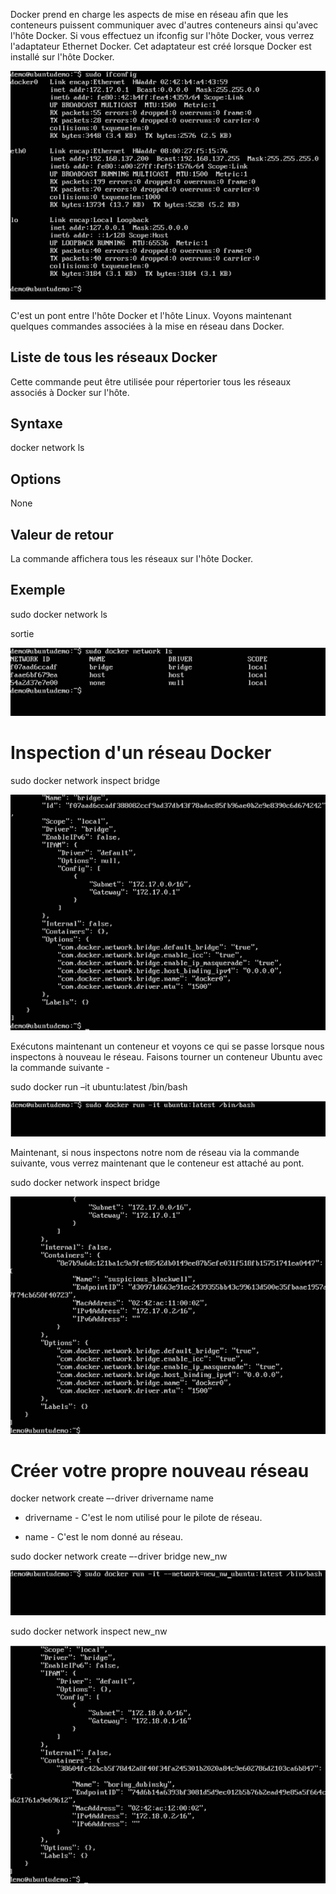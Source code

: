 Docker prend en charge les aspects de mise en réseau afin que les conteneurs puissent communiquer avec d'autres conteneurs ainsi qu'avec l'hôte Docker. Si vous effectuez un ifconfig sur l'hôte Docker, vous verrez l'adaptateur Ethernet Docker. Cet adaptateur est créé lorsque Docker est installé sur l'hôte Docker.

![](1.jpg)

C'est un pont entre l'hôte Docker et l'hôte Linux. Voyons maintenant quelques commandes associées à la mise en réseau dans Docker.

## Liste de tous les réseaux Docker

Cette commande peut être utilisée pour répertorier tous les réseaux associés à Docker sur l'hôte.

## Syntaxe

docker network ls 

## Options	

None

## Valeur de retour

La commande affichera tous les réseaux sur l'hôte Docker.

## Exemple

sudo docker network ls

sortie

![](2.jpg)

# Inspection d'un réseau Docker

sudo docker network inspect bridge 

![](3.jpg)

Exécutons maintenant un conteneur et voyons ce qui se passe lorsque nous inspectons à nouveau le réseau. Faisons tourner un conteneur Ubuntu avec la commande suivante -

sudo docker run –it ubuntu:latest /bin/bash 

![](4.jpg)

Maintenant, si nous inspectons notre nom de réseau via la commande suivante, vous verrez maintenant que le conteneur est attaché au pont.

sudo docker network inspect bridge

![](5.jpg)

# Créer votre propre nouveau réseau

docker network create –-driver drivername name 

* drivername - C'est le nom utilisé pour le pilote de réseau.

* name - C'est le nom donné au réseau.

sudo docker network create –-driver bridge new_nw 

![](6.jpg)

sudo docker network inspect new_nw 

![](8.jpg)
